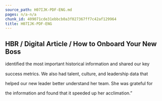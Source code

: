 ```yaml
---
source_path: H07IJK-PDF-ENG.md
pages: n/a-n/a
chunk_id: 409071cde31ebbcb0a3f027367ff7c42af129964
title: H07IJK-PDF-ENG
---
```

## HBR / Digital Article / How to Onboard Your New Boss

identiﬁed the most important historical information and shared our key

success metrics. We also had talent, culture, and leadership data that

helped our new leader better understand her team. She was grateful for

the information and found that it speeded up her acclimation.”
